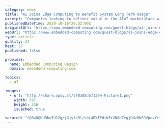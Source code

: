 ```yaml
---
category: news
title: "AI Joins Edge Computing to Benefit System Long Term Usage"
excerpt: "Companies looking to deliver value in the AIoT marketplace will be faced with extreme design requirements. To succeed, AIoT vendors must carefully consider their entire system design."
publishedDateTime: 2020-10-16T20:52:00Z
originalUrl: "https://www.embedded-computing.com/guest-blogs/ai-joins-edge-computing-to-benefit-system-long-term-usage"
webUrl: "https://www.embedded-computing.com/guest-blogs/ai-joins-edge-computing-to-benefit-system-long-term-usage"
type: article
quality: 37
heat: 37
published: false

provider:
  name: Embedded Computing Design
  domain: embedded-computing.com

topics:
  - AI

images:
  - url: "http://share.opsy.st/5f8a02d671394-Picture1.png"
    width: 787
    height: 556
    isCached: true

secured: "tQ048QKU3bw7U12g/jGjylo9l/sbi4PXIEdtN3rVN8dZvgjDdz8N89VpevYt+ZXPGSJLDC1VJieutbSID+GSDIhc6JzpeVwPZpiaRrS70k8IDhaDWQlNuDq1dSieYMbHQxQH6g6vjAEGpyIHGhM3daBbGiL69eM/I7HcyoCCUtMLLxt5BKyqgh6ANg+poCMqxkm0/7paBVODWOGyqvJ30mLRelI/HKxcl4s3ta0waNM8jPebcwV5oGvdYPh8A+25zb0TLms7XIlSYlt003hOrxyYELjjS4uRdZIZk4p9MYWpdxMyXV2FFhaIMRuyj7Pb3ydTdDcn5duvz8VaoxziTQPwIZAJt3h5/vh8ivS2z0g=;hdNhFcmxeB/bpChtp5pN1g=="
---
```


